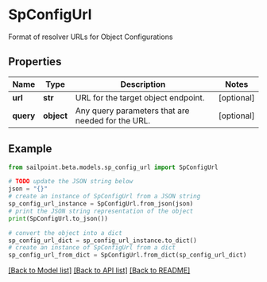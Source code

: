 # SpConfigUrl

Format of resolver URLs for Object Configurations

## Properties

Name | Type | Description | Notes
------------ | ------------- | ------------- | -------------
**url** | **str** | URL for the target object endpoint. | [optional] 
**query** | **object** | Any query parameters that are needed for the URL. | [optional] 

## Example

```python
from sailpoint.beta.models.sp_config_url import SpConfigUrl

# TODO update the JSON string below
json = "{}"
# create an instance of SpConfigUrl from a JSON string
sp_config_url_instance = SpConfigUrl.from_json(json)
# print the JSON string representation of the object
print(SpConfigUrl.to_json())

# convert the object into a dict
sp_config_url_dict = sp_config_url_instance.to_dict()
# create an instance of SpConfigUrl from a dict
sp_config_url_from_dict = SpConfigUrl.from_dict(sp_config_url_dict)
```
[[Back to Model list]](../README.md#documentation-for-models) [[Back to API list]](../README.md#documentation-for-api-endpoints) [[Back to README]](../README.md)


